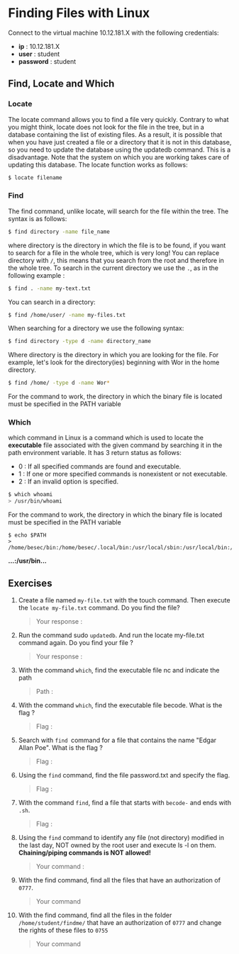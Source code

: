 # Finding Files with Linux

Connect to the virtual machine 10.12.181.X with the following credentials:

* **ip** : 10.12.181.X
* **user** : student
* **password** : student

## Find, Locate and Which

### Locate 
The locate command allows you to find a file very quickly. Contrary to what you might think, locate does not look for the file in the tree, but in a database containing the list of existing files. As a result, it is possible that when you have just created a file or a directory that it is not in this database, so you need to update the database using the updatedb command.
This is a disadvantage. Note that the system on which you are working takes care of updating this database. The locate function works as follows:

````sh
$ locate filename
````

### Find

The find command, unlike locate, will search for the file within the tree. The syntax is as follows:
```sh
$ find directory -name file_name
```

where directory is the directory in which the file is to be found, if you want to search for a file in the whole tree, which is very long! You can replace directory with ``/``, this means that you search from the root and therefore in the whole tree. To search in the current directory we use the ``.``, as in the following example :

````sh
$ find . -name my-text.txt
````

You can search in a directory:

````sh
$ find /home/user/ -name my-files.txt
````

When searching for a directory we use the following syntax:
````sh
$ find directory -type d -name directory_name
````

Where directory is the directory in which you are looking for the file.
For example, let's look for the directory(ies) beginning with Wor
in the home directory.

````sh
$ find /home/ -type d -name Wor*
````

For the command to work, the directory in which the binary file is located must be specified in the PATH variable

### Which
which command in Linux is a command which is used to locate the **executable** file associated with the given command by searching it in the path environment variable. It has 3 return status as follows:

- 0 : If all specified commands are found and executable.
- 1 : If one or more specified commands is nonexistent or not executable.
- 2 : If an invalid option is specified.

````sh
$ which whoami
> /usr/bin/whoami
````
For the command to work, the directory in which the binary file is located must be specified in the PATH variable

````shell
$ echo $PATH 
> /home/besec/bin:/home/besec/.local/bin:/usr/local/sbin:/usr/local/bin:/usr/sbin:/usr/bin:/sbin:/bin:/usr/games:/usr/local/games:/snap/bin
````

**...:/usr/bin...**

## Exercises 
1. Create a file named ``my-file.txt`` with the touch command. Then execute the ``locate my-file.txt`` command. Do you find the file? 
    > Your response :
1. Run the command sudo ``updatedb``. And run the locate my-file.txt command again. Do you find your file ?
    > Your response :
1. With the command ``which``, find the executable file nc and indicate the path
    > Path :
1. With the command ``which``, find the executable file becode. What is the flag ?
    > Flag :
1. Search with ``find ``command for a file that contains the name "Edgar Allan Poe". What is the flag ?
    > Flag :
1. Using the ``find`` command, find the file password.txt and specify the flag.
    > Flag :
1. With the command ``find``, find a file that starts with ``becode-`` and ends with ``.sh``.
    > Flag : 
1. Using the ``find`` command to identify any file (not directory) modified in the last day, NOT owned by the root
user and execute ls -l on them. **Chaining/piping commands is NOT allowed!**
    > Your command : 
1. With the find command, find all the files that have an authorization of ``0777``.
    > Your command
1. With the find command, find all the files in the folder ``/home/student/findme/`` that have an authorization of ``0777`` and change the rights of these files to ``0755``
    > Your command 



